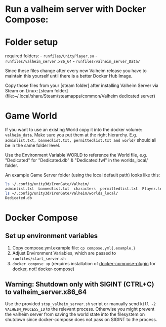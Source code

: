 # Run a valheim server with Docker Compose:

# Folder setup

required folders:
	- `runfiles/UnityPlayer.so`
	- `runfiles/valheim_server.x86_64`
	- `runfiles/valheim_server_Data/`

Since these files change after every new Valheim release you have to maintain this yourself until there is a better Docker Hub Image.

Copy those files from your [steam folder] after installing Valheim Server via Steam on Linux:
	[steam folder](file:~/.local/share/Steam/steamapps/common/Valheim dedicated server)

# Game World

If you want to use an existing World copy it into the docker volume: `valheim_data`. Make sure you put them at the right hierarchy. E.g. `adminlist.txt, bannedlist.txt, permittedlist.txt and world/` should all be in the same folder level.

Use the Environment Variable WORLD to reference the World file, e.g. "Dedicated" for "Dedicated.db" & "Dedicated.fwl" in the worlds_local/ folder.

An example Game Server folder (using the local default path) looks like this:
```bash
ls ~/.config/unity3d/IronGate/Valheim/
adminlist.txt  bannedlist.txt  characters  permittedlist.txt  Player.log  Player-prev.log  prefs  worlds_local
ls ~/.config/unity3d/IronGate/Valheim/worlds_local/
Dedicated.db
```

# Docker Compose

## Set up environment variables
1. Copy compose.yml.example file: `cp compose.yml{.example,}`
2. Adjust Environment Variables, which are passed to `runfiles/start_server.sh`
3. `docker compose up` (requires installation of [docker-compose-plugin](https://docs.docker.com/engine/install/ubuntu/#install-using-the-repository) for docker, not! docker-compose)

## Warning: Shutdown only with SIGINT (CTRL+C) to valheim_server.x86_64
Use the provided `stop_valheim_server.sh` script or manually send `kill -2 VALHEIM_PROCESS_ID` to the relevant process.
Otherwise you might prevent the valheim server from saving the world state into the filesystem on shutdown since docker-compose does not pass on SIGINT to the process.
